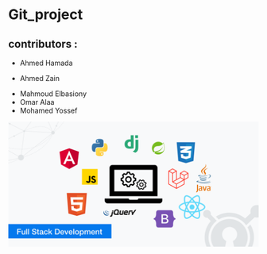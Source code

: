 # Git_project

## contributors :


- Ahmed Hamada
* Ahmed Zain
+ Mahmoud Elbasiony
+ Omar Alaa
+ Mohamed Yossef


![This is an image](full.png)
